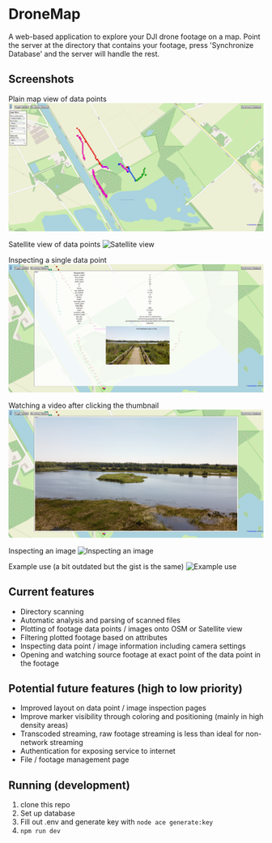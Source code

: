 # DroneMap
A web-based application to explore your DJI drone footage on a map. Point the server at the directory that contains your footage, press 'Synchronize Database' and the server will handle the rest.

## Screenshots

Plain map view of data points
![Plain map view](readme_assets/map.png)

Satellite view of data points
![Satellite view](readme_assets/sat.png)

Inspecting a single data point
![Inspecting a datapoint](readme_assets/point.png)

Watching a video after clicking the thumbnail
![Watching a video](readme_assets/video.png)

Inspecting an image
![Inspecting an image](readme_assets/image.png)

Example use (a bit outdated but the gist is the same)
![Example use](readme_assets/example.gif)

## Current features

- Directory scanning
- Automatic analysis and parsing of scanned files
- Plotting of footage data points / images onto OSM or Satellite view
- Filtering plotted footage based on attributes
- Inspecting data point / image information including camera settings
- Opening and watching source footage at exact point of the data point in the footage

## Potential future features (high to low priority)

- Improved layout on data point / image inspection pages
- Improve marker visibility through coloring and positioning (mainly in high density areas)
- Transcoded streaming, raw footage streaming is less than ideal for non-network streaming
- Authentication for exposing service to internet
- File / footage management page

## Running (development)

1. clone this repo
2. Set up database
3. Fill out .env and generate key with `node ace generate:key`
4. `npm run dev`

